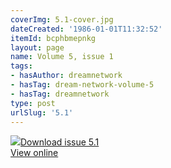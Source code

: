 ```yaml
---
coverImg: 5.1-cover.jpg
dateCreated: '1986-01-01T11:32:52'
itemId: bcphbmepnkg
layout: page
name: Volume 5, issue 1
tags:
- hasAuthor: dreamnetwork
- hasTag: dream-network-volume-5
- hasTag: dreamnetwork
type: post
urlSlug: '5.1'
---
```

<img class="card-journal-img" src="../images/5.1-rect.jpg"/><a href="../files/pdfs/Volume_5/5.1-Dream-Network-Bulletin_Volume-5-Number-1.pdf" download="">Download issue 5.1</a><br><a href="../files/pdfs/Volume_5/5.1-Dream-Network-Bulletin_Volume-5-Number-1.pdf">View online</a>